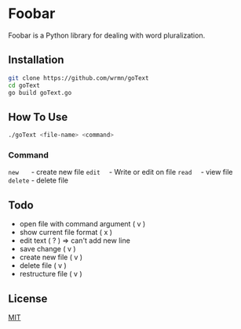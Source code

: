 # Foobar

Foobar is a Python library for dealing with word pluralization.

## Installation

```bash
git clone https://github.com/wrmn/goText
cd goText
go build goText.go
```

## How To Use
```bash
./goText <file-name> <command>
```
### Command
`new   ` - create new file
`edit  ` - Write or edit on file 
`read  ` - view file
`delete` - delete file

## Todo
- open file with command argument ( v )
- show current file format ( x )
- edit text ( ? ) => can't add new line
- save change ( v )
- create new file ( v )
- delete file ( v )
- restructure file ( v )

## License
[MIT](https://choosealicense.com/licenses/mit/)
